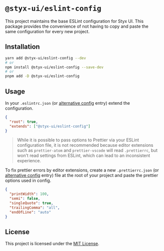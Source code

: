 # `@styx-ui/eslint-config`

This project maintains the base ESLint configuration for Styx UI. This package provides the convenience of not having to copy and paste the same configuration for every new project.

## Installation

```bash
yarn add @styx-ui/eslint-config --dev
# or
npm install @styx-ui/eslint-config --save-dev
# or
pnpm add -D @styx-ui/eslint-config
```

## Usage

In your `.eslintrc.json` (or [alternative config](https://eslint.org/docs/user-guide/configuring/configuration-files) entry) extend the configuration.

```json
{
  "root": true,
  "extends": ["@styx-ui/eslint-config"]
}
```

> While it is possible to pass options to Prettier via your ESLint configuration file, it is not recommended because editor extensions such as `prettier-atom` and `prettier-vscode` will read `.prettierrc`, but won't read settings from ESLint, which can lead to an inconsistent experience.

To fix prettier errors by editor extensions, create a new `.prettierrc.json` (or [alternative config](https://prettier.io/docs/en/configuration) entry) file at the root of your project and paste the prettier options used in config.

```json
{
  "printWidth": 100,
  "semi": false,
  "singleQuote": true,
  "trailingComma": "all",
  "endOfLine": "auto"
}
```

## License

This project is licensed under the [MIT License](https://github.com/harshcut/styx-ui/blob/main/packages/eslint-config/LICENSE).
